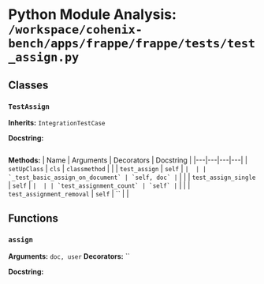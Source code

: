 # Python Module Analysis: `/workspace/cohenix-bench/apps/frappe/frappe/tests/test_assign.py`

## Classes

### `TestAssign`
**Inherits:** `IntegrationTestCase`


**Docstring:**
```

```

**Methods:**
| Name | Arguments | Decorators | Docstring |
|---|---|---|---|
| `setUpClass` | `cls` | `classmethod` |  |
| `test_assign` | `self` | `` |  |
| `_test_basic_assign_on_document` | `self, doc` | `` |  |
| `test_assign_single` | `self` | `` |  |
| `test_assignment_count` | `self` | `` |  |
| `test_assignment_removal` | `self` | `` |  |





## Functions

### `assign`
**Arguments:** `doc, user`
**Decorators:** ``

**Docstring:**
```

```

